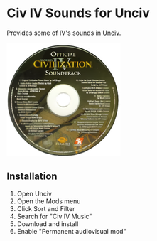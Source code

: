 # Civ IV Sounds for Unciv

Provides some of IV's sounds in [Unciv](https://github.com/yairm210/Unciv).

![Preview](preview.png)

## Installation

1. Open Unciv
2. Open the Mods menu
3. Click Sort and Filter
4. Search for "Civ IV Music"
5. Download and install
6. Enable "Permanent audiovisual mod"
